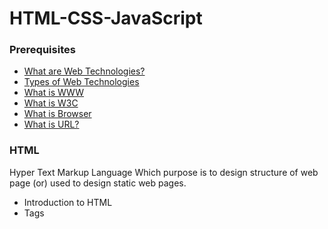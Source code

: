 # HTML-CSS-JavaScript

### Prerequisites
- [What are Web Technologies?](prerequisites/prerequisites.md#What-are-Web-Technologies?)
- [Types of Web Technologies](prerequisites/prerequisites.md#Types-of-Web-Technologies)
- [What is WWW](prerequisites/prerequisites.md#What\is\WWW?)
- [What is W3C](prerequisites/prerequisites.md#What\is\W3C?)
- [What is Browser](prerequisites/prerequisites.md#What\is\a\Browser?)
- [What is URL?](prerequisites/prerequisites.md#What\is\a\URL?)


### HTML
Hyper Text Markup Language Which purpose is to design structure of web page (or) used to design static web pages.

- Introduction to HTML
- Tags
